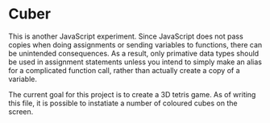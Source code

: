 # Cuber

This is another JavaScript experiment. Since JavaScript does not pass copies when doing assignments or sending variables to
functions, there can be unintended consequences. As a result, only primative data types should be used in assignment statements
unless you intend to simply make an alias for a complicated function call, rather than actually create a copy of a variable.

The current goal for this project is to create a 3D tetris game. As of writing this file, it is possible to instatiate a number 
of coloured cubes on the screen.
